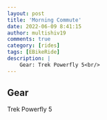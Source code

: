 ```yaml
---
layout: post
title: 'Morning Commute'
date: 2022-06-09 8:41:15
author: multishiv19
comments: true
category: [rides]
tags: [EBikeRide]
description: |
    Gear: Trek Powerfly 5<br/>
---
```


## Gear
Trek Powerfly 5



<div width='100%' class='strava-embed-placeholder' data-embed-type='activity' data-embed-id='7277302268'></div>
<script src='https://strava-embeds.com/embed.js'></script>
